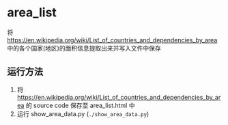 # area_list
将 https://en.wikipedia.org/wiki/List_of_countries_and_dependencies_by_area 中的各个国家(地区)的面积信息提取出来并写入文件中保存

## 运行方法
1. 将 https://en.wikipedia.org/wiki/List_of_countries_and_dependencies_by_area 的 source code 保存至 area_list.html 中
2. 运行 show_area_data.py (`./show_area_data.py`)
